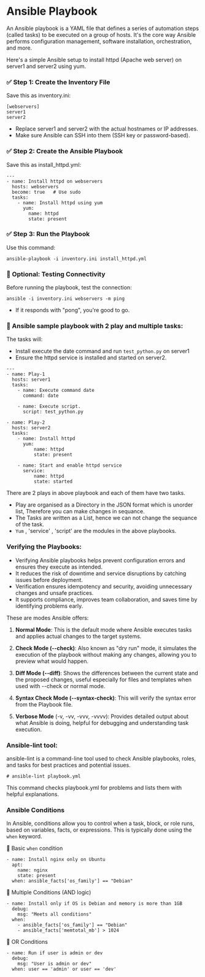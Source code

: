 # Ansible Playbook

An Ansible playbook is a YAML file that defines a series of automation steps (called tasks) to be executed on a group of hosts. It's the core way Ansible performs configuration management, software installation, orchestration, and more.

Here's a simple Ansible setup to install httpd (Apache web server) on server1 and server2 using yum.

### ✅ Step 1: Create the Inventory File

Save this as inventory.ini:
```
[webservers]
server1
server2
```
- Replace server1 and server2 with the actual hostnames or IP addresses.
- Make sure Ansible can SSH into them (SSH key or password-based).

### ✅ Step 2: Create the Ansible Playbook

Save this as install_httpd.yml:
```
---
- name: Install httpd on webservers
  hosts: webservers
  become: true   # Use sudo
  tasks:
    - name: Install httpd using yum
      yum:
        name: httpd
        state: present
```
### ✅ Step 3: Run the Playbook

Use this command:
```
ansible-playbook -i inventory.ini install_httpd.yml
```

### 🔧 Optional: Testing Connectivity

Before running the playbook, test the connection:
```
ansible -i inventory.ini webservers -m ping
```
- If it responds with "pong", you're good to go.


### 🧩 Ansible sample playbook with 2 play and multiple tasks:

The tasks will:

- Install execute the date command and run `test_python.py` on server1
- Ensure the httpd service is installed and started on server2.

```
---
- name: Play-1
  hosts: server1
  tasks:
    - name: Execute command date
      command: date

    - name: Execute script.
      script: test_python.py

- name: Play-2
  hosts: server2
  tasks:
    - name: Install httpd
      yum:
          name: httpd
          state: present

    - name: Start and enable httpd service
      service:
          name: httpd
          state: started
```

There are 2 plays in above playbook and each of them have two tasks. 

- Play are organised as a Directory in the JSON format which is unorder list, Therefore you can make changes in sequance. 
- The Tasks are written as a List, hence we can not change the sequance of the task.
- `Yum` , 'service' , 'script' are the modules in the above playbooks.


### Verifying the Playbooks:

- Verifying Ansible playbooks helps prevent configuration errors and ensures they execute as intended.
- It reduces the risk of downtime and service disruptions by catching issues before deployment.
- Verification ensures idempotency and security, avoiding unnecessary changes and unsafe practices.
- It supports compliance, improves team collaboration, and saves time by identifying problems early.

These are modes Ansible offers:

1. <b>Normal Mode</b>: This is the default mode where Ansible executes tasks and applies actual changes to the target systems.

2. <b>Check Mode (--check)</b>: Also known as "dry run" mode, it simulates the execution of the playbook without making any changes, allowing you to preview what would happen.

3. <b>Diff Mode (--diff)</b>: Shows the differences between the current state and the proposed changes, useful especially for files and templates when used with --check or normal mode.

4. <b>Syntax Check Mode (--syntax-check)</b>: This will verify the syntax error from the Playbook file.

5. <b>Verbose Mode</b> (-v, -vv, -vvv, -vvvv): Provides detailed output about what Ansible is doing, helpful for debugging and understanding task execution.

### Ansible-lint tool:

ansible-lint is a command-line tool used to check Ansible playbooks, roles, and tasks for best practices and potential issues. 

 ```
# ansible-lint playbook.yml 
  ```
This command checks playbook.yml for problems and lists them with helpful explanations.


### Ansible Conditions

In Ansible, conditions allow you to control when a task, block, or role runs, based on variables, facts, or expressions. This is typically done using the `when` keyword.

🔹 Basic `when` condition
```
- name: Install nginx only on Ubuntu
  apt:
    name: nginx
    state: present
  when: ansible_facts['os_family'] == "Debian"
```

🔹 Multiple Conditions (AND logic)

```
- name: Install only if OS is Debian and memory is more than 1GB
  debug:
    msg: "Meets all conditions"
  when:
    - ansible_facts['os_family'] == "Debian"
    - ansible_facts['memtotal_mb'] > 1024
```

🔹 OR Conditions
```
- name: Run if user is admin or dev
  debug:
    msg: "User is admin or dev"
  when: user == 'admin' or user == 'dev'
```


